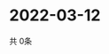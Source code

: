 # 2022-03-12
  共 0条

  <!-- BEGIN -->
  <!-- 最后更新时间Sat Mar 12 2022 13:10:22 GMT+0000 (Coordinated Universal Time) -->
  
  <!-- END -->
  
  